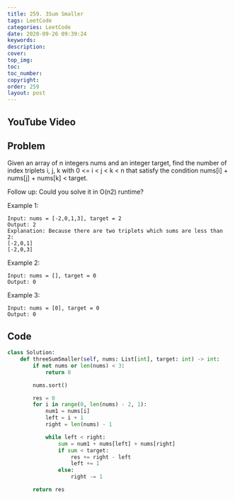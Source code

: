 ```yaml
---
title: 259. 3Sum Smaller
tags: LeetCode
categories: LeetCode
date: 2020-09-26 09:39:24
keywords:
description:
cover:
top_img:
toc:
toc_number:
copyright:
order: 259
layout: post
---
```


## YouTube Video

## Problem

Given an array of n integers nums and an integer target, find the number of index triplets i, j, k with 0 <= i < j < k < n that satisfy the condition nums[i] + nums[j] + nums[k] < target.

Follow up: Could you solve it in O(n2) runtime?

Example 1:

```
Input: nums = [-2,0,1,3], target = 2
Output: 2
Explanation: Because there are two triplets which sums are less than 2:
[-2,0,1]
[-2,0,3]
```

Example 2:

```
Input: nums = [], target = 0
Output: 0
```

Example 3:

```
Input: nums = [0], target = 0
Output: 0
```

## Code

```python
class Solution:
    def threeSumSmaller(self, nums: List[int], target: int) -> int:
        if not nums or len(nums) < 3:
            return 0

        nums.sort()

        res = 0
        for i in range(0, len(nums) - 2, 1):
            num1 = nums[i]
            left = i + 1
            right = len(nums) - 1

            while left < right:
                sum = num1 + nums[left] + nums[right]
                if sum < target:
                    res += right - left
                    left += 1
                else:
                    right -= 1

        return res
```

